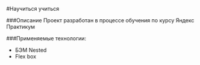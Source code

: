 #Научиться учиться

###Описание
Проект разработан в процессе обучения по курсу Яндекс Практикум

###Применяемые технологии:
* БЭМ Nested
* Flex box
